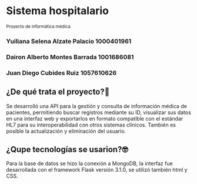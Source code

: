 # Sistema hospitalario 
<sub>Proyecto de informática médica</sub>
### Yuiliana Selena Alzate Palacio **1000401961**
### Dairon Alberto Montes Barrada **1001686081**
### Juan Diego Cubides Ruiz **1057610626**
## ¿De qué trata el proyecto?🤔
Se desarrolló una API para la gestión y consulta de información médica de pacientes, permitiendo buscar registros mediante su ID,
visualizar sus datos en una interfaz web y exportarlos en formato compatible con el estándar HL7 para su interoperabilidad con otros 
sistemas clínicos. También es posible la actualización y eliminación del usuario.
## ¿Qupe tecnologías se usarion?🤓
Para la base de datos se hizo la conexión a MongoDB, la interfaz fue desarrollada con el framework Flask versión 3.1.0, se utilizó también html y CSS.
